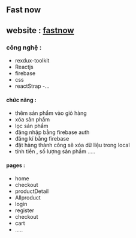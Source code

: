 ## Fast now
## website : [fastnow](https://fast-now.vercel.app/)
### công nghệ : 
- rexdux-toolkit
- Reactjs
- firebase
- css
- reactStrap
-...
#### chức năng :

- thêm sản phẩm vào giỏ hàng
- xóa sản phẩm
- lọc sản phẩm
- đăng nhập bằng firebase auth
- đăng kí bằng firebase
- đặt hàng thành công sẽ xóa dữ liệu trong local
- tính tiền , số lượng sản phẩm
.....

####  pages :


- home
- checkout
- productDetail
- Allproduct
- login
- register
- checkout
- cart
- .....

